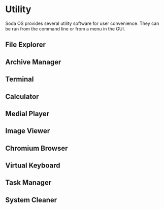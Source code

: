 <h1> Utility </h1>
Soda OS provides several utility software for user convenience. They can be run from the command line or from a menu in the GUI.<br>

## File Explorer

## Archive Manager

## Terminal

## Calculator

## Medial Player

## Image Viewer

## Chromium Browser

## Virtual Keyboard

## Task Manager

## System Cleaner